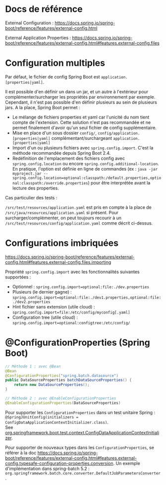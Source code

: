 # Docs de référence

External Configuration : https://docs.spring.io/spring-boot/reference/features/external-config.html

External Application Properties : https://docs.spring.io/spring-boot/reference/features/external-config.html#features.external-config.files

# Configuration multiples

Par défaut, le fichier de config Spring Boot est `application.[properties|yaml]`.

Il est possible d'en définir un dans un jar, et un autre à l'extérieur pour complémenter/surcharger les propriétés par environnement par exemple. Cependant, il n'est pas possible d'en définir plusieurs au sein de plusieurs jars. A la place, Spring Boot permet :
- Le mélange de fichiers properties et yaml car l'unicité du nom tient compte de l'extension. Cette solution n'est pas recommandée et ne permet finalement d'avoir qu'un seul fichier de config supplémentaire.
- Mise en place d'un sous dossier `config/`, `config/application.[properties|yaml]` complémentant/surchargeant `application.[properties|yaml]` 
- Import d'un ou plusieurs fichiers avec `spring.config.import`. C'est la méthode recommandée depuis Spring Boot 2.4.
- Redéfinition de l'emplacement des fichiers config avec `spring.config.location` ou encore `spring.config.additional-location`. En pratique, l'option est définie en ligne de commandes (ex : `java -jar myproject.jar --spring.config.location=optional:classpath:/default.properties,optional:classpath:/override.properties`) pour être interprétée avant la lecture des properties.

Cas particulier des tests : 

`/src/test/resources/application.yaml` est pris en compte à la place de `/src/java/resources/application.yaml` si présent. Pour surcharger/complémenter, on peut toujours recourir à un `/src/test/resources/config/application.yaml` comme décrit ci-dessus.

# Configurations imbriquées

https://docs.spring.io/spring-boot/reference/features/external-config.html#features.external-config.files.importing

Propriété `spring.config.import` avec les fonctionnalités suivantes supportées :
- Optionnel : `spring.config.import=optional:file:./dev.properties`
- Plusieurs (le dernier gagne) : `spring.config.import=optional:file:./dev1.properties,optional:file:./dev2.properties`
- Hint fichier sans extension (utile cloud) : `spring.config.import=file:/etc/config/myconfig[.yaml]`
- Configuration tree (utile cloud) : `spring.config.import=optional:configtree:/etc/config/`

# @ConfigurationProperties (Spring Boot)

```java 
// Méthode 1 : avec @Bean
@Bean
@ConfigurationProperties("spring.batch.datasource")
public DataSourceProperties batchDataSourceProperties() {
    return new DataSourceProperties();
}

// Méthode 2 : avec @EnableConfigurationProperties
@EnableConfigurationProperties(DataSourceProperties)
```

Pour supporter les `ConfigurationProperties` dans un test unitaire Spring : `@SpringJUnitConfig(initializers = ConfigDataApplicationContextInitializer.class)`. \
See [org.springframework.boot.test.context.ConfigDataApplicationContextInitializer](https://docs.spring.io/spring-boot/api/java/org/springframework/boot/test/context/ConfigDataApplicationContextInitializer.html).

Pour supporter de nouveaux types dans les `ConfigurationProperties`, se référer à la doc https://docs.spring.io/spring-boot/reference/features/external-config.html#features.external-config.typesafe-configuration-properties.conversion. Un exemple d'implémentation dans spring-batch 5.2 : `org.springframework.batch.core.converter.DefaultJobParametersConverter`.
